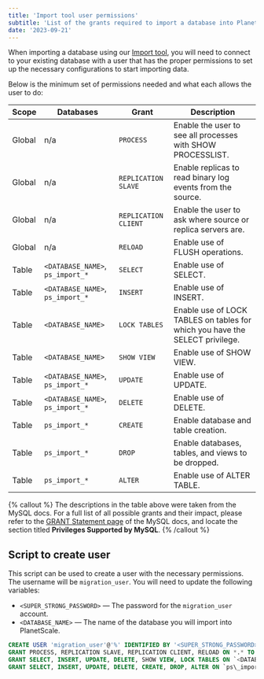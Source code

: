 ```yaml
---
title: 'Import tool user permissions'
subtitle: 'List of the grants required to import a database into PlanetScale using the Import tool'
date: '2023-09-21'
---
```


When importing a database using our [Import tool](/docs/imports/database-imports), you will need to connect to your existing database with a user that has the proper permissions to set up the necessary configurations to start importing data.

Below is the minimum set of permissions needed and what each allows the user to do:

| Scope  | Databases                        | Grant                | Description                                                                  |
| ------ | -------------------------------- | -------------------- | ---------------------------------------------------------------------------- |
| Global | n/a                              | `PROCESS`            | Enable the user to see all processes with SHOW PROCESSLIST.                  |
| Global | n/a                              | `REPLICATION SLAVE`  | Enable replicas to read binary log events from the source.                   |
| Global | n/a                              | `REPLICATION CLIENT` | Enable the user to ask where source or replica servers are.                  |
| Global | n/a                              | `RELOAD`             | Enable use of FLUSH operations.                                              |
| Table  | `<DATABASE_NAME>`, `ps_import_*` | `SELECT`             | Enable use of SELECT.                                                        |
| Table  | `<DATABASE_NAME>`, `ps_import_*` | `INSERT`             | Enable use of INSERT.                                                        |
| Table  | `<DATABASE_NAME>`                | `LOCK TABLES`        | Enable use of LOCK TABLES on tables for which you have the SELECT privilege. |
| Table  | `<DATABASE_NAME>`                | `SHOW VIEW`          | Enable use of SHOW VIEW.                                                     |
| Table  | `<DATABASE_NAME>`, `ps_import_*` | `UPDATE`             | Enable use of UPDATE.                                                        |
| Table  | `<DATABASE_NAME>`, `ps_import_*` | `DELETE`             | Enable use of DELETE.                                                        |
| Table  | `ps_import_*`                    | `CREATE`             | Enable database and table creation.                                          |
| Table  | `ps_import_*`                    | `DROP`               | Enable databases, tables, and views to be dropped.                           |
| Table  | `ps_import_*`                    | `ALTER`              | Enable use of ALTER TABLE.                                                   |

{% callout %}
The descriptions in the table above were taken from the MySQL docs. For a full list of all possible grants and their
impact, please refer to the [GRANT Statement page](https://dev.mysql.com/doc/refman/8.0/en/grant.html) of the MySQL
docs, and locate the section titled **Privileges Supported by MySQL**.
{% /callout %}

## Script to create user

This script can be used to create a user with the necessary permissions. The username will be `migration_user`. You will need to update the following variables:

- `<SUPER_STRONG_PASSWORD>` &mdash; The password for the `migration_user` account.
- `<DATABASE_NAME>` &mdash; The name of the database you will import into PlanetScale.

```sql
CREATE USER 'migration_user'@'%' IDENTIFIED BY '<SUPER_STRONG_PASSWORD>';
GRANT PROCESS, REPLICATION SLAVE, REPLICATION CLIENT, RELOAD ON *.* TO 'migration_user'@'%';
GRANT SELECT, INSERT, UPDATE, DELETE, SHOW VIEW, LOCK TABLES ON `<DATABASE_NAME>`.* TO 'migration_user'@'%';
GRANT SELECT, INSERT, UPDATE, DELETE, CREATE, DROP, ALTER ON `ps\_import\_%`.* TO 'migration_user'@'%';
```
